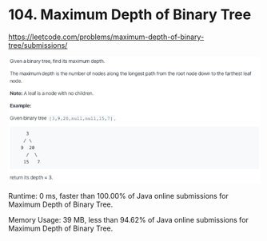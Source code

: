 # 104. Maximum Depth of Binary Tree

https://leetcode.com/problems/maximum-depth-of-binary-tree/submissions/

![image](https://github.com/karimbounekhla/leetcode/blob/master/104_MaximumDepthOfBinaryTree/image.png)

Runtime: 0 ms, faster than 100.00% of Java online submissions for Maximum Depth of Binary Tree.

Memory Usage: 39 MB, less than 94.62% of Java online submissions for Maximum Depth of Binary Tree.
